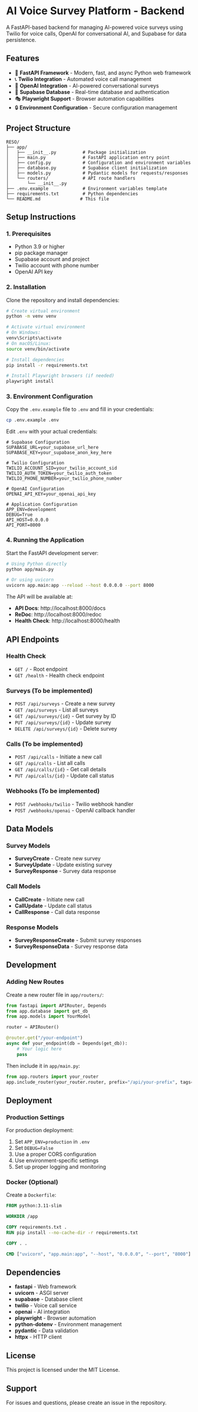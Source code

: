  # AI Voice Survey Platform - Backend

A FastAPI-based backend for managing AI-powered voice surveys using Twilio for voice calls, OpenAI for conversational AI, and Supabase for data persistence.

## Features

- 🚀 **FastAPI Framework** - Modern, fast, and async Python web framework
- 📞 **Twilio Integration** - Automated voice call management
- 🤖 **OpenAI Integration** - AI-powered conversational surveys
- 💾 **Supabase Database** - Real-time database and authentication
- 🎭 **Playwright Support** - Browser automation capabilities
- 🔒 **Environment Configuration** - Secure configuration management

## Project Structure

```
RESO/
├── app/
│   ├── __init__.py          # Package initialization
│   ├── main.py              # FastAPI application entry point
│   ├── config.py            # Configuration and environment variables
│   ├── database.py          # Supabase client initialization
│   ├── models.py            # Pydantic models for requests/responses
│   └── routers/             # API route handlers
│       └── __init__.py
├── .env.example             # Environment variables template
├── requirements.txt         # Python dependencies
└── README.md               # This file
```

## Setup Instructions

### 1. Prerequisites

- Python 3.9 or higher
- pip package manager
- Supabase account and project
- Twilio account with phone number
- OpenAI API key

### 2. Installation

Clone the repository and install dependencies:

```bash
# Create virtual environment
python -m venv venv

# Activate virtual environment
# On Windows:
venv\Scripts\activate
# On macOS/Linux:
source venv/bin/activate

# Install dependencies
pip install -r requirements.txt

# Install Playwright browsers (if needed)
playwright install
```

### 3. Environment Configuration

Copy the `.env.example` file to `.env` and fill in your credentials:

```bash
cp .env.example .env
```

Edit `.env` with your actual credentials:

```env
# Supabase Configuration
SUPABASE_URL=your_supabase_url_here
SUPABASE_KEY=your_supabase_anon_key_here

# Twilio Configuration
TWILIO_ACCOUNT_SID=your_twilio_account_sid
TWILIO_AUTH_TOKEN=your_twilio_auth_token
TWILIO_PHONE_NUMBER=your_twilio_phone_number

# OpenAI Configuration
OPENAI_API_KEY=your_openai_api_key

# Application Configuration
APP_ENV=development
DEBUG=True
API_HOST=0.0.0.0
API_PORT=8000
```

### 4. Running the Application

Start the FastAPI development server:

```bash
# Using Python directly
python app/main.py

# Or using uvicorn
uvicorn app.main:app --reload --host 0.0.0.0 --port 8000
```

The API will be available at:
- **API Docs**: http://localhost:8000/docs
- **ReDoc**: http://localhost:8000/redoc
- **Health Check**: http://localhost:8000/health

## API Endpoints

### Health Check
- `GET /` - Root endpoint
- `GET /health` - Health check endpoint

### Surveys (To be implemented)
- `POST /api/surveys` - Create a new survey
- `GET /api/surveys` - List all surveys
- `GET /api/surveys/{id}` - Get survey by ID
- `PUT /api/surveys/{id}` - Update survey
- `DELETE /api/surveys/{id}` - Delete survey

### Calls (To be implemented)
- `POST /api/calls` - Initiate a new call
- `GET /api/calls` - List all calls
- `GET /api/calls/{id}` - Get call details
- `PUT /api/calls/{id}` - Update call status

### Webhooks (To be implemented)
- `POST /webhooks/twilio` - Twilio webhook handler
- `POST /webhooks/openai` - OpenAI callback handler

## Data Models

### Survey Models
- **SurveyCreate** - Create new survey
- **SurveyUpdate** - Update existing survey
- **SurveyResponse** - Survey data response

### Call Models
- **CallCreate** - Initiate new call
- **CallUpdate** - Update call status
- **CallResponse** - Call data response

### Response Models
- **SurveyResponseCreate** - Submit survey responses
- **SurveyResponseData** - Survey response data

## Development

### Adding New Routes

Create a new router file in `app/routers/`:

```python
from fastapi import APIRouter, Depends
from app.database import get_db
from app.models import YourModel

router = APIRouter()

@router.get("/your-endpoint")
async def your_endpoint(db = Depends(get_db)):
    # Your logic here
    pass
```

Then include it in `app/main.py`:

```python
from app.routers import your_router
app.include_router(your_router.router, prefix="/api/your-prefix", tags=["your-tag"])
```

## Deployment

### Production Settings

For production deployment:

1. Set `APP_ENV=production` in `.env`
2. Set `DEBUG=False`
3. Use a proper CORS configuration
4. Use environment-specific settings
5. Set up proper logging and monitoring

### Docker (Optional)

Create a `Dockerfile`:

```dockerfile
FROM python:3.11-slim

WORKDIR /app

COPY requirements.txt .
RUN pip install --no-cache-dir -r requirements.txt

COPY . .

CMD ["uvicorn", "app.main:app", "--host", "0.0.0.0", "--port", "8000"]
```

## Dependencies

- **fastapi** - Web framework
- **uvicorn** - ASGI server
- **supabase** - Database client
- **twilio** - Voice call service
- **openai** - AI integration
- **playwright** - Browser automation
- **python-dotenv** - Environment management
- **pydantic** - Data validation
- **httpx** - HTTP client

## License

This project is licensed under the MIT License.

## Support

For issues and questions, please create an issue in the repository.
